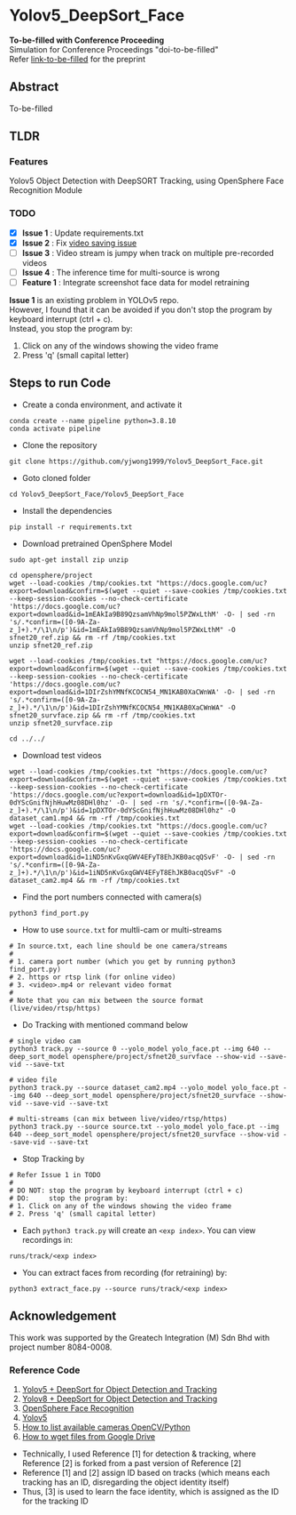 # Yolov5_DeepSort_Face

**To-be-filled with Conference Proceeding** </br>
Simulation for Conference Proceedings "doi-to-be-filled" </br>
Refer [link-to-be-filled](https://github.com/yjwong1999/Yolov5_DeepSort_Face) for the preprint

## Abstract
To-be-filled


## TLDR

### Features
Yolov5 Object Detection with DeepSORT Tracking, using OpenSphere Face Recognition Module


### TODO
- [x] **Issue 1**     : Update requirements.txt
- [x] **Issue 2**     : Fix [video saving issue](https://stackoverflow.com/questions/73324872/cv2-videowriter-issues)
- [ ] **Issue 3**     : Video stream is jumpy when track on multiple pre-recorded videos
- [ ] **Issue 4**     : The inference time for multi-source is wrong
- [ ] **Feature 1**   : Integrate screenshot face data for model retraining

**Issue 1** is an existing problem in YOLOv5 repo. </br>
However, I found that it can be avoided if you don't stop the program by keyboard interrupt (ctrl + c). </br>
Instead, you stop the program by:</br>
1. Click on any of the windows showing the video frame
2. Press 'q' (small capital letter)



## Steps to run Code

- Create a conda environment, and activate it
```
conda create --name pipeline python=3.8.10
conda activate pipeline
```


- Clone the repository
```
git clone https://github.com/yjwong1999/Yolov5_DeepSort_Face.git
```

- Goto cloned folder
```
cd Yolov5_DeepSort_Face/Yolov5_DeepSort_Face
```

- Install the dependencies
```
pip install -r requirements.txt
```

- Download pretrained OpenSphere Model
```
sudo apt-get install zip unzip

cd opensphere/project
wget --load-cookies /tmp/cookies.txt "https://docs.google.com/uc?export=download&confirm=$(wget --quiet --save-cookies /tmp/cookies.txt --keep-session-cookies --no-check-certificate 'https://docs.google.com/uc?export=download&id=1mEAkIa9B89QzsamVhNp9mol5PZWxLthM' -O- | sed -rn 's/.*confirm=([0-9A-Za-z_]+).*/\1\n/p')&id=1mEAkIa9B89QzsamVhNp9mol5PZWxLthM" -O sfnet20_ref.zip && rm -rf /tmp/cookies.txt
unzip sfnet20_ref.zip

wget --load-cookies /tmp/cookies.txt "https://docs.google.com/uc?export=download&confirm=$(wget --quiet --save-cookies /tmp/cookies.txt --keep-session-cookies --no-check-certificate 'https://docs.google.com/uc?export=download&id=1DIrZshYMNfKCOCN54_MN1KAB0XaCWnWA' -O- | sed -rn 's/.*confirm=([0-9A-Za-z_]+).*/\1\n/p')&id=1DIrZshYMNfKCOCN54_MN1KAB0XaCWnWA" -O sfnet20_survface.zip && rm -rf /tmp/cookies.txt
unzip sfnet20_survface.zip

cd ../../
```

- Download test videos
```
wget --load-cookies /tmp/cookies.txt "https://docs.google.com/uc?export=download&confirm=$(wget --quiet --save-cookies /tmp/cookies.txt --keep-session-cookies --no-check-certificate 'https://docs.google.com/uc?export=download&id=1pDXTOr-0dYScGnifNjhHuwMz08DHl0hz' -O- | sed -rn 's/.*confirm=([0-9A-Za-z_]+).*/\1\n/p')&id=1pDXTOr-0dYScGnifNjhHuwMz08DHl0hz" -O dataset_cam1.mp4 && rm -rf /tmp/cookies.txt
wget --load-cookies /tmp/cookies.txt "https://docs.google.com/uc?export=download&confirm=$(wget --quiet --save-cookies /tmp/cookies.txt --keep-session-cookies --no-check-certificate 'https://docs.google.com/uc?export=download&id=1iND5nKvGxqGWV4EFyT8EhJKB0acqQSvF' -O- | sed -rn 's/.*confirm=([0-9A-Za-z_]+).*/\1\n/p')&id=1iND5nKvGxqGWV4EFyT8EhJKB0acqQSvF" -O dataset_cam2.mp4 && rm -rf /tmp/cookies.txt
```

- Find the port numbers connected with camera(s)
```
python3 find_port.py
```

- How to use ```source.txt``` for multli-cam or multi-streams
```
# In source.txt, each line should be one camera/streams
#
# 1. camera port number (which you get by running python3 find_port.py)
# 2. https or rtsp link (for online video)
# 3. <video>.mp4 or relevant video format
#
# Note that you can mix between the source format (live/video/rtsp/https)
```

- Do Tracking with mentioned command below
```
# single video cam
python3 track.py --source 0 --yolo_model yolo_face.pt --img 640 --deep_sort_model opensphere/project/sfnet20_survface --show-vid --save-vid --save-txt

# video file
python3 track.py --source dataset_cam2.mp4 --yolo_model yolo_face.pt --img 640 --deep_sort_model opensphere/project/sfnet20_survface --show-vid --save-vid --save-txt

# multi-streams (can mix between live/video/rtsp/https)
python3 track.py --source source.txt --yolo_model yolo_face.pt --img 640 --deep_sort_model opensphere/project/sfnet20_survface --show-vid --save-vid --save-txt
```

- Stop Tracking by
```
# Refer Issue 1 in TODO
# 
# DO NOT: stop the program by keyboard interrupt (ctrl + c)
# DO:     stop the program by:
# 1. Click on any of the windows showing the video frame
# 2. Press 'q' (small capital letter)
```

- Each ```python3 track.py``` will create an ```<exp index>```. You can view recordings in:
```
runs/track/<exp index>
```

- You can extract faces from recording (for retraining) by:
```
python3 extract_face.py --source runs/track/<exp index>
```

## Acknowledgement
This work was supported by the Greatech Integration (M) Sdn Bhd with project number 8084-0008.

### Reference Code
1. [Yolov5 + DeepSort for Object Detection and Tracking](https://github.com/nicedaddy/Yolov5_DeepSort_Pytorch) </br>
2. [Yolov8 + DeepSort for Object Detection and Tracking](https://github.com/mikel-brostrom/yolov8_tracking) </br>
3. [OpenSphere Face Recognition](https://github.com/ydwen/opensphere) </br>
4. [Yolov5](https://github.com/ultralytics/yolov5) </br>
5. [How to list available cameras OpenCV/Python](https://stackoverflow.com/a/62639343)
6. [How to wget files from Google Drive](https://bcrf.biochem.wisc.edu/2021/02/05/download-google-drive-files-using-wget/)

- Technically, I used Reference [1] for detection & tracking, where Reference [2] is forked from a past version of Reference [2] </br>
- Reference [1] and [2] assign ID based on tracks (which means each tracking has an ID, disregarding the object identity itself) </br>
- Thus, [3] is used to learn the face identity, which is assigned as the ID for the tracking ID
